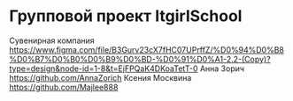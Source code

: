 # Групповой проект ItgirlSchool 
Сувенирная компания
https://www.figma.com/file/B3Gurv23cX7fHC07UPrffZ/%D0%94%D0%B8%D0%B7%D0%B0%D0%B9%D0%BD-%D0%91%D0%A1-2.2-(Copy)?type=design&node-id=1-8&t=EjFPQaK4DKoaTetT-0
Анна Зорич https://github.com/AnnaZorich
Ксения Москвина https://github.com/Majlee888
